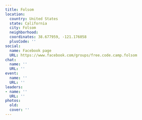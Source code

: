 ```yaml
---
title: Folsom
location:
  country: United States
  state: California
  city: Folsom
  neighborhood: 
  coordinates: 38.677959, -121.176058
  plusCode: ''
social:
  name: Facebook page
  URL: https://www.facebook.com/groups/free.code.camp.folsom
chat:
  name: ''
  URL: ''
event:
  name: ''
  URL: ''
leaders:
- name: ''
  URL: ''
photos:
  old: 
  cover: ''
---
```

